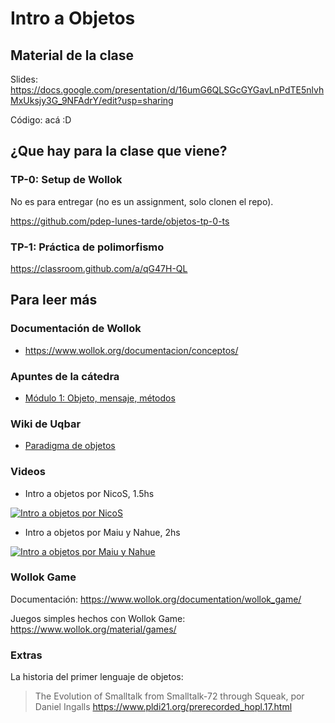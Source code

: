 # Intro a Objetos

## Material de la clase

Slides: https://docs.google.com/presentation/d/16umG6QLSGcGYGavLnPdTE5nlvhMxUksjy3G_9NFAdrY/edit?usp=sharing

Código: acá :D

## ¿Que hay para la clase que viene?

### TP-0: Setup de Wollok

No es para entregar (no es un assignment, solo clonen el repo).

https://github.com/pdep-lunes-tarde/objetos-tp-0-ts

### TP-1: Práctica de polimorfismo

https://classroom.github.com/a/qG47H-QL


## Para leer más

### Documentación de Wollok

- https://www.wollok.org/documentacion/conceptos/

### Apuntes de la cátedra

- [Módulo 1: Objeto, mensaje, métodos](https://docs.google.com/document/d/1RBfNmKZFKZ90XvfQsN7zhtuUPV2Mvj7t-iyZiL2bClQ/edit)

### Wiki de Uqbar

- [Paradigma de objetos](https://wiki.uqbar.org/wiki/articles/paradigma-de-objetos.html)


### Videos

- Intro a objetos por NicoS, 1.5hs

[![Intro a objetos por NicoS](https://img.youtube.com/vi/eSYDeF-TcsE/0.jpg)](https://youtu.be/eSYDeF-TcsE "Intro a objetos por NicoS")

- Intro a objetos por Maiu y Nahue, 2hs

[![Intro a objetos por Maiu y Nahue](https://img.youtube.com/vi/0MVw2LH-7HQ/0.jpg)](https://youtu.be/0MVw2LH-7HQ "Intro a objetos por Maiu y Nahue")

### Wollok Game

Documentación:
https://www.wollok.org/documentation/wollok_game/

Juegos simples hechos con Wollok Game:
https://www.wollok.org/material/games/


### Extras

La historia del primer lenguaje de objetos:

> The Evolution of Smalltalk from Smalltalk-72 through Squeak, por Daniel Ingalls
https://www.pldi21.org/prerecorded_hopl.17.html